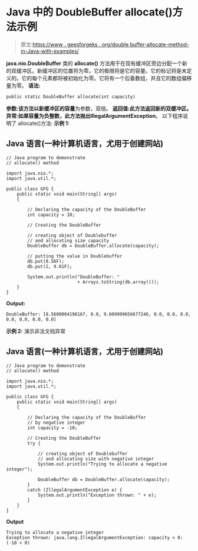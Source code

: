 # Java 中的 DoubleBuffer allocate()方法示例

> 原文:[https://www . geesforgeks . org/double buffer-allocate-method-in-Java-with-examples/](https://www.geeksforgeeks.org/doublebuffer-allocate-method-in-java-with-examples/)

**java.nio.DoubleBuffer** 类的 **allocate()** 方法用于在现有缓冲区旁边分配一个新的双缓冲区。新缓冲区的位置将为零。它的极限将是它的容量。它的标记将是未定义的。它的每个元素都将被初始化为零。它将有一个后备数组，并且它的数组偏移量为零。
**语法:**

```
public static DoubleBuffer allocate(int capacity)
```

**参数:**该方法以新缓冲区的**容量**为参数，双倍。
**返回值:**此方法返回**新的双缓冲区。**
**异常:**如果容量为负整数，此方法抛出**IllegalArgumentException**。
以下程序说明了 allocate()方法:
**示例 1:**

## Java 语言(一种计算机语言，尤用于创建网站)

```
// Java program to demonstrate
// allocate() method

import java.nio.*;
import java.util.*;

public class GFG {
    public static void main(String[] args)
    {

        // Declaring the capacity of the DoubleBuffer
        int capacity = 10;

        // Creating the DoubleBuffer

        // creating object of Doublebuffer
        // and allocating size capacity
        DoubleBuffer db = DoubleBuffer.allocate(capacity);

        // putting the value in Doublebuffer
        db.put(8.56F);
        db.put(2, 9.61F);

        System.out.println("DoubleBuffer: "
                           + Arrays.toString(db.array()));
    }
}
```

**Output:** 

```
DoubleBuffer: [8.5600004196167, 0.0, 9.609999656677246, 0.0, 0.0, 0.0, 0.0, 0.0, 0.0, 0.0]
```

**示例 2:** 演示非法文档异常

## Java 语言(一种计算机语言，尤用于创建网站)

```
// Java program to demonstrate
// allocate() method

import java.nio.*;
import java.util.*;

public class GFG {
    public static void main(String[] args)
    {

        // Declaring the capacity of the DoubleBuffer
        // by negative integer
        int capacity = -10;

        // Creating the DoubleBuffer
        try {

            // creating object of Doublebuffer
            // and allocating size with negative integer
            System.out.println("Trying to allocate a negative integer");

            DoubleBuffer db = DoubleBuffer.allocate(capacity);
        }
        catch (IllegalArgumentException e) {
            System.out.println("Exception thrown: " + e);
        }
    }
}
```

**Output**

```
Trying to allocate a negative integer
Exception thrown: java.lang.IllegalArgumentException: capacity < 0: (-10 < 0)

```